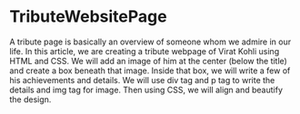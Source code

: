 # TributeWebsitePage
A tribute page is basically an overview of someone whom we admire in our life. In this article, we are creating a tribute webpage of Virat Kohli using HTML and CSS. We will add an image of him at the center (below the title) and create a box beneath that image. Inside that box, we will write a few of his achievements and details. We will use div tag and p tag to write the details and img tag for image. Then using CSS, we will align and beautify the design. 
 
